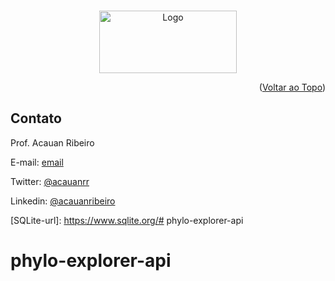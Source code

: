 <!-- Improved compatibility of back to top link: See: https://github.com/othneildrew/Best-README-Template/pull/73 -->
<a name="readme-top"></a>
<!-- PROJECT LOGO -->
<br />
<div align="center">
  <a href="#">
    <img src="https://dcc-site-one.vercel.app/images/logos/logo-dcc-01.png" alt="Logo" width="220" height="100">
  </a>
</div>


<p align="right">(<a href="#readme-top">Voltar ao Topo</a>)</p>

<!-- CONTACT -->
## Contato

Prof. Acauan Ribeiro

E-mail: [email](mailto:acauan.ribeiro@ufrr.br)

Twitter: [@acauanrr](https://twitter.com/acauanrr)

Linkedin: [@acauanribeiro](https://www.linkedin.com/in/acauanribeiro)

<!-- MARKDOWN LINKS & IMAGES -->
<!-- https://www.markdownguide.org/basic-syntax/#reference-style-links -->
[linkedin-url]: www.linkedin.com/in/acauanribeiro
[product-screenshot]: frontend/public/images/screen-shot-dcc.png
[Next.js]: https://img.shields.io/badge/next.js-000000?style=for-the-badge&logo=nextdotjs&logoColor=white
[Next-url]: https://nextjs.org/
[React.js]: https://img.shields.io/badge/React-20232A?style=for-the-badge&logo=react&logoColor=61DAFB
[React-url]: https://reactjs.org/
[Node.js]: https://img.shields.io/badge/node.js-026e00?style=for-the-badge&logo=nodedotjs&logoColor=white
[Node-url]: https://nodejs.org/pt-br/
[SQLite]: https://img.shields.io/badge/sqlite-044a64?style=for-the-badge&logo=sqlite&logoColor=white
[SQLite-url]: https://www.sqlite.org/# phylo-explorer-api
# phylo-explorer-api
